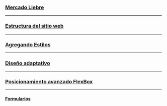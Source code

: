 ### [Mercado Liebre](https://github.com/TomasReyes21/Mercado-Liebre/tree/master)

***
### [Estructura del sitio web](https://github.com/TomasReyes21/Mercado-Liebre/tree/Estructura-del-sitio-web)

***
### [Agregando Estilos](https://github.com/TomasReyes21/Mercado-Liebre/tree/Agregando-Estilos)

***
### [Diseño adaptativo](https://github.com/TomasReyes21/Mercado-Liebre/tree/Dise%C3%B1o-adaptativo)

***
### [Posicionamiento avanzado FlexBox](https://github.com/TomasReyes21/Mercado-Liebre/tree/Posicionamiento-avanzado-FlexBox)

***
#### [Formularios](https://github.com/TomasReyes21/Mercado-Liebre/tree/Formularios)
